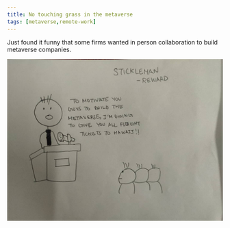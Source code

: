 ```yaml
---
title: No touching grass in the metaverse
tags: [metaverse,remote-work]
---
```


Just found it funny that some firms wanted in person collaboration to build metaverse companies.

![Alt text](image_10.jpg)